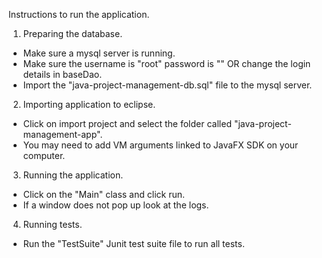 Instructions to run the application.

1. Preparing the database.

- Make sure a mysql server is running.
- Make sure the username is "root" password is "" OR change the login details in baseDao.
- Import the "java-project-management-db.sql" file to the mysql server.

2. Importing application to eclipse.

- Click on import project and select the folder called "java-project-management-app".
- You may need to add VM arguments linked to JavaFX SDK on your computer.

3. Running the application.

- Click on the "Main" class and click run.
- If a window does not pop up look at the logs.

4. Running tests.

- Run the "TestSuite" Junit test suite file to run all tests.